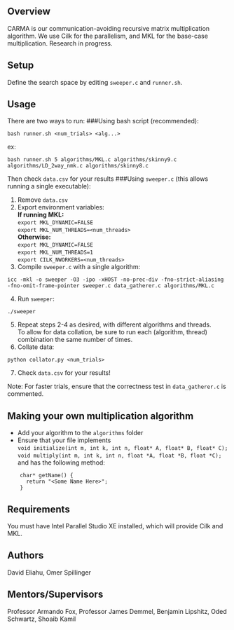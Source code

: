## Overview
CARMA is our communication-avoiding recursive matrix multiplication algorithm. We use Cilk for the parallelism, and MKL for the base-case multiplication. Research in progress.
## Setup
Define the search space by editing `sweeper.c` and `runner.sh`.
## Usage
There are two ways to run:
###Using bash script (recommended):
```
bash runner.sh <num_trials> <alg...>
```
ex:
```
bash runner.sh 5 algorithms/MKL.c algorithms/skinny9.c algorithms/LD_2way_nmk.c algorithms/skinny8.c
```
Then check ```data.csv``` for your results
###Using ```sweeper.c``` (this allows running a single executable):
1.  Remove ```data.csv```
2.  Export environment variables:  
    **If running MKL:**  
        `export MKL_DYNAMIC=FALSE`  
        `export MKL_NUM_THREADS=<num_threads>`  
    **Otherwise:**  
        `export MKL_DYNAMIC=FALSE`  
        `export MKL_NUM_THREADS=1`  
        `export CILK_NWORKERS=<num_threads>`  
3.  Compile `sweeper.c` with a single algorithm:  
```
icc -mkl -o sweeper -O3 -ipo -xHOST -no-prec-div -fno-strict-aliasing -fno-omit-frame-pointer sweeper.c data_gatherer.c algorithms/MKL.c
```
4.  Run `sweeper`:  
```
./sweeper
```
5.  Repeat steps 2-4 as desired, with different algorithms and threads.  
    To allow for data collation, be sure to run each (algorithm, thread) combination the same number of times.
6.  Collate data:  
```
python collator.py <num_trials>
```
7.  Check `data.csv` for your results!  

Note: For faster trials, ensure that the correctness test in `data_gatherer.c` is commented.

## Making your own multiplication algorithm
*  Add your algorithm to the `algorithms` folder
*  Ensure that your file implements  
    `void initialize(int m, int k, int n, float* A, float* B, float* C);`  
    `void multiply(int m, int k, int n, float *A, float *B, float *C);`  
    and has the following method:  

```
    char* getName() {  
      return "<Some Name Here>";  
    }  
```

## Requirements
You must have Intel Parallel Studio XE installed, which will provide Cilk and MKL.

## Authors
David Eliahu, Omer Spillinger

## Mentors/Supervisors
Professor Armando Fox, Professor James Demmel, Benjamin Lipshitz, Oded Schwartz, Shoaib Kamil
